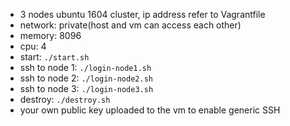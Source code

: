 - 3 nodes ubuntu 1604 cluster, ip address refer to Vagrantfile
- network: private(host and vm can access each other)
- memory: 8096
- cpu: 4
- start: `./start.sh`
- ssh to node 1:  `./login-node1.sh`
- ssh to node 2:  `./login-node2.sh`
- ssh to node 3:  `./login-node3.sh`
- destroy: `./destroy.sh`
- your own public key uploaded to the vm to enable generic SSH